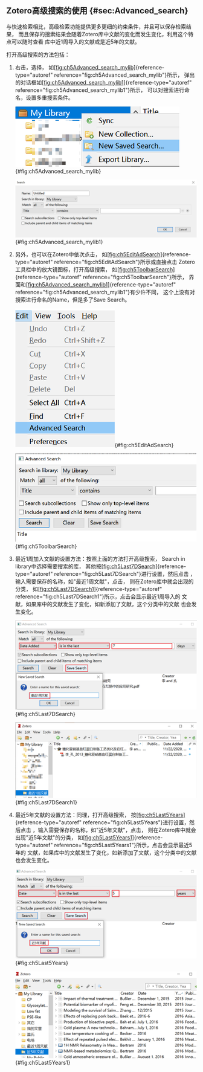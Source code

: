 ## Zotero高级搜索的使用 {#sec:Advanced_search}

与快速检索相比，高级检索功能提供更多更细的约束条件，并且可以保存检索结果， 而且保存的搜索结果会随着Zotero库中文献的变化而发生变化，利用这个特点可以随时查看 库中近1周导入的文献或是近5年的文献。

打开高级搜索的方法包括：

1.  右击，选择， 如[\[fig:ch5Advanced_search_mylib\]](#fig:ch5Advanced_search_mylib){reference-type="autoref" reference="fig:ch5Advanced_search_mylib"}所示， 弹出的对话框如[\[fig:ch5Advanced_search_mylib1\]](#fig:ch5Advanced_search_mylib1){reference-type="autoref" reference="fig:ch5Advanced_search_mylib1"}所示， 可以对搜索进行命名，设置多重搜索条件。

    ![右击My Library，选择New Saved Search](ch5Advanced_search_mylib.png){#fig:ch5Advanced_search_mylib}

    ![高级搜索对话框1](ch5Advanced_search_mylib1.png){#fig:ch5Advanced_search_mylib1}

2.  另外，也可以在Zotero中依次点击， 如[\[fig:ch5EditAdSearch\]](#fig:ch5EditAdSearch){reference-type="autoref" reference="fig:ch5EditAdSearch"}所示或直接点击 Zotero工具栏中的放大镜图标，打开高级搜索， 如[\[fig:ch5ToolbarSearch\]](#fig:ch5ToolbarSearch){reference-type="autoref" reference="fig:ch5ToolbarSearch"}所示， 界面和[\[fig:ch5Advanced_search_mylib1\]](#fig:ch5Advanced_search_mylib1){reference-type="autoref" reference="fig:ch5Advanced_search_mylib1"}有少许不同， 这个上没有对搜索进行命名的Name，但是多了Save Search。

    ![点击，找到](ch5EditAdSearch.png){#fig:ch5EditAdSearch}

    ![高级搜索对话框2](ch5ToolbarSearch.png){#fig:ch5ToolbarSearch}

3.  最近1周加入文献的设置方法：按照上面的方法打开高级搜索， Search in library中选择需要搜索的库， 其他按[\[fig:ch5Last7DSearch\]](#fig:ch5Last7DSearch){reference-type="autoref" reference="fig:ch5Last7DSearch"}进行设置，然后点击 ，输入需要保存的名称，如"最近1周文献"，点击， 则在Zotero库中就会出现的分类， 如[\[fig:ch5Last7DSearch1\]](#fig:ch5Last7DSearch1){reference-type="autoref" reference="fig:ch5Last7DSearch1"}所示，点击会显示最近1周导入的 文献，如果库中的文献发生了变化，如新添加了文献，这个分类中的文献 也会发生变化。

    ![近1周加入文献高级搜索设置](ch5Last7DSearch.png){#fig:ch5Last7DSearch}

    ![近1周加入文献在Zotero中的分类](ch5Last7DSearch1.png){#fig:ch5Last7DSearch1}

4.  最近5年文献的设置方法：同理，打开高级搜索， 按[\[fig:ch5Last5Years\]](#fig:ch5Last5Years){reference-type="autoref" reference="fig:ch5Last5Years"}进行设置，然后点击 ，输入需要保存的名称，如"近5年文献"，点击， 则在Zotero库中就会出现"近5年文献"的分类， 如[\[fig:ch5Last5Years1\]](#fig:ch5Last5Years1){reference-type="autoref" reference="fig:ch5Last5Years1"}所示，点击会显示最近5年的 文献，如果库中的文献发生了变化，如新添加了文献，这个分类中的文献 也会发生变化。

    ![近5年文献高级搜索设置](ch5Last5Years.png){#fig:ch5Last5Years}

    ![近5年文献在Zotero中的显示](ch5Last5Years1.png){#fig:ch5Last5Years1}

